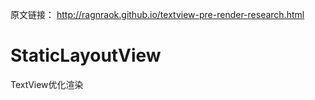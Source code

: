 原文链接：
    http://ragnraok.github.io/textview-pre-render-research.html

# StaticLayoutView
TextView优化渲染
